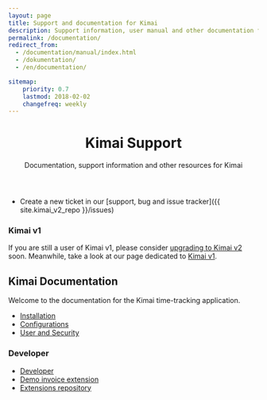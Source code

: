 ```yaml
---
layout: page
title: Support and documentation for Kimai
description: Support information, user manual and other documentation for Kimai time-tracking
permalink: /documentation/
redirect_from:
  - /documentation/manual/index.html
  - /dokumentation/
  - /en/documentation/

sitemap:
    priority: 0.7
    lastmod: 2018-02-02
    changefreq: weekly
---
```


<header class="major">
	<h1>Kimai Support</h1>
    <p>
        Documentation, support information and other resources for Kimai
    </p>
</header>

- Create a new ticket in our [support, bug and issue tracker]({{ site.kimai_v2_repo }}/issues) 

### Kimai v1

If you are still a user of Kimai v1, please consider [upgrading to Kimai v2](upgrade-kimai-v1/) soon. Meanwhile, take a look at our page dedicated to [Kimai v1](/v1/).

## Kimai Documentation

Welcome to the documentation for the Kimai time-tracking application.

* [Installation]({{site.kimai_v2_repo}})
* [Configurations]({{site.kimai_v2_docu}}/configurations.md)
* [User and Security]({{site.kimai_v2_docu}}/users.md)

### Developer

* [Developer]({{site.kimai_v2_docu}}/developers.md)
* [Demo invoice extension](https://github.com/kevinpapst/kimai2-invoice)
* [Extensions repository](https://github.com/kimai/recipes)